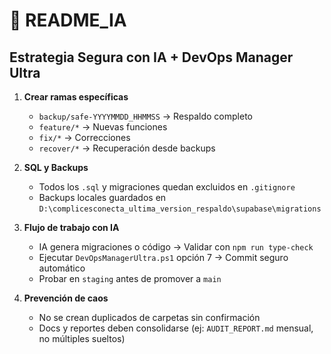 # 🤖 README_IA

## Estrategia Segura con IA + DevOps Manager Ultra

1. **Crear ramas específicas**  
   - `backup/safe-YYYYMMDD_HHMMSS` → Respaldo completo
   - `feature/*` → Nuevas funciones
   - `fix/*` → Correcciones
   - `recover/*` → Recuperación desde backups

2. **SQL y Backups**
   - Todos los `.sql` y migraciones quedan excluidos en `.gitignore`
   - Backups locales guardados en `D:\complicesconecta_ultima_version_respaldo\supabase\migrations`

3. **Flujo de trabajo con IA**
   - IA genera migraciones o código → Validar con `npm run type-check`
   - Ejecutar `DevOpsManagerUltra.ps1` opción 7 → Commit seguro automático
   - Probar en `staging` antes de promover a `main`

4. **Prevención de caos**
   - No se crean duplicados de carpetas sin confirmación
   - Docs y reportes deben consolidarse (ej: `AUDIT_REPORT.md` mensual, no múltiples sueltos)
